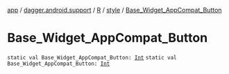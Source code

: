 [app](../../../index.md) / [dagger.android.support](../../index.md) / [R](../index.md) / [style](index.md) / [Base_Widget_AppCompat_Button](./-base_-widget_-app-compat_-button.md)

# Base_Widget_AppCompat_Button

`static val Base_Widget_AppCompat_Button: `[`Int`](https://kotlinlang.org/api/latest/jvm/stdlib/kotlin/-int/index.html)
`static val Base_Widget_AppCompat_Button: `[`Int`](https://kotlinlang.org/api/latest/jvm/stdlib/kotlin/-int/index.html)